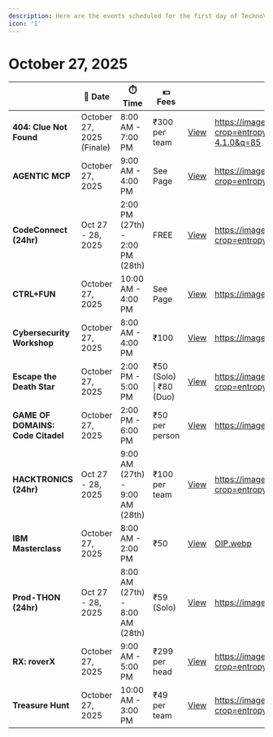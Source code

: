 ```yaml
---
description: Here are the events scheduled for the first day of TechnoVIT'25.
icon: '1'
---
```


# October 27, 2025

<table data-view="cards"><thead><tr><th></th><th>📅 Date</th><th>⏱️ Time</th><th>💵 Fees</th><th></th><th data-hidden data-card-cover data-type="image">Cover image</th></tr></thead><tbody><tr><td><strong>404: Clue Not Found</strong></td><td>October 27, 2025 (Finale)</td><td>8:00 AM - 7:00 PM</td><td>₹300 per team</td><td><a href="404-clue-not-found.md" class="button primary">View</a></td><td><a href="https://images.unsplash.com/photo-1578328819058-b69f3a3b0f6b?crop=entropy&#x26;cs=srgb&#x26;fm=jpg&#x26;ixid=M3wxOTcwMjR8MHwxfHNlYXJjaHwzfHw0MDQlM0ElMjBDbHVlJTIwTm90JTIwRm91bmR8ZW58MHx8fHwxNzYxMzg1MDM0fDA&#x26;ixlib=rb-4.1.0&#x26;q=85">https://images.unsplash.com/photo-1578328819058-b69f3a3b0f6b?crop=entropy&#x26;cs=srgb&#x26;fm=jpg&#x26;ixid=M3wxOTcwMjR8MHwxfHNlYXJjaHwzfHw0MDQlM0ElMjBDbHVlJTIwTm90JTIwRm91bmR8ZW58MHx8fHwxNzYxMzg1MDM0fDA&#x26;ixlib=rb-4.1.0&#x26;q=85</a></td></tr><tr><td><strong>AGENTIC MCP</strong></td><td>October 27, 2025</td><td>9:00 AM - 4:00 PM</td><td>See Page</td><td><a href="agentic-mcp-build-your-own-agentic-system.md" class="button primary">View</a></td><td><a href="https://images.unsplash.com/photo-1620712943543-bcc4688e7485?crop=entropy&#x26;cs=srgb&#x26;fm=jpg&#x26;ixid=M3wxOTcwMjR8MHwxfHNlYXJjaHwxfHxhZ2VudGljJTIwYWl8ZW58MHx8fHwxNzYxMzg1MDU2fDA&#x26;ixlib=rb-4.1.0&#x26;q=85">https://images.unsplash.com/photo-1620712943543-bcc4688e7485?crop=entropy&#x26;cs=srgb&#x26;fm=jpg&#x26;ixid=M3wxOTcwMjR8MHwxfHNlYXJjaHwxfHxhZ2VudGljJTIwYWl8ZW58MHx8fHwxNzYxMzg1MDU2fDA&#x26;ixlib=rb-4.1.0&#x26;q=85</a></td></tr><tr><td><strong>CodeConnect (24hr)</strong></td><td>Oct 27 - 28, 2025</td><td>2:00 PM (27th) - 2:00 PM (28th)</td><td>FREE</td><td><a href="codeconnect.md" class="button primary">View</a></td><td><a href="https://images.unsplash.com/photo-1692607431230-5fabd2b717cb?crop=entropy&#x26;cs=srgb&#x26;fm=jpg&#x26;ixid=M3wxOTcwMjR8MHwxfHNlYXJjaHw5fHxjb2RlJTIwY29ubmVjdHxlbnwwfHx8fDE3NjEzODUwNzF8MA&#x26;ixlib=rb-4.1.0&#x26;q=85">https://images.unsplash.com/photo-1692607431230-5fabd2b717cb?crop=entropy&#x26;cs=srgb&#x26;fm=jpg&#x26;ixid=M3wxOTcwMjR8MHwxfHNlYXJjaHw5fHxjb2RlJTIwY29ubmVjdHxlbnwwfHx8fDE3NjEzODUwNzF8MA&#x26;ixlib=rb-4.1.0&#x26;q=85</a></td></tr><tr><td><strong>CTRL+FUN</strong></td><td>October 27, 2025</td><td>10:00 AM - 4:00 PM</td><td>See Page</td><td><a href="ctrl+fun.md" class="button primary">View</a></td><td><a href="https://images.unsplash.com/photo-1542744173-8e7e53415bb0?crop=entropy&#x26;cs=srgb&#x26;fm=jpg&#x26;q=85">https://images.unsplash.com/photo-1542744173-8e7e53415bb0?crop=entropy&#x26;cs=srgb&#x26;fm=jpg&#x26;q=85</a></td></tr><tr><td><strong>Cybersecurity Workshop</strong></td><td>October 27, 2025</td><td>8:00 AM - 4:00 PM</td><td>₹100</td><td><a href="cybersecurity-tools-and-its-industrial-applications.md" class="button primary">View</a></td><td><a href="https://images.unsplash.com/photo-1510915228340-29c85a43dcfe?crop=entropy&#x26;cs=srgb&#x26;fm=jpg&#x26;q=85">https://images.unsplash.com/photo-1510915228340-29c85a43dcfe?crop=entropy&#x26;cs=srgb&#x26;fm=jpg&#x26;q=85</a></td></tr><tr><td><strong>Escape the Death Star</strong></td><td>October 27, 2025</td><td>2:00 PM - 5:00 PM</td><td>₹50 (Solo) | ₹80 (Duo)</td><td><a href="escape-the-death-star.md" class="button primary">View</a></td><td><a href="https://images.unsplash.com/photo-1576173992415-e0ca34dc0a8a?crop=entropy&#x26;cs=srgb&#x26;fm=jpg&#x26;ixid=M3wxOTcwMjR8MHwxfHNlYXJjaHwxfHxkZWF0aCUyMHN0YXJ8ZW58MHx8fHwxNzYxMzg1MTEzfDA&#x26;ixlib=rb-4.1.0&#x26;q=85">https://images.unsplash.com/photo-1576173992415-e0ca34dc0a8a?crop=entropy&#x26;cs=srgb&#x26;fm=jpg&#x26;ixid=M3wxOTcwMjR8MHwxfHNlYXJjaHwxfHxkZWF0aCUyMHN0YXJ8ZW58MHx8fHwxNzYxMzg1MTEzfDA&#x26;ixlib=rb-4.1.0&#x26;q=85</a></td></tr><tr><td><strong>GAME OF DOMAINS: Code Citadel</strong></td><td>October 27, 2025</td><td>2:00 PM - 6:00 PM</td><td>₹50 per person</td><td><a href="game-of-domains-code-citadel.md" class="button primary">View</a></td><td><a href="https://images.unsplash.com/photo-1504639725590-34d0984388bd?crop=entropy&#x26;cs=srgb&#x26;fm=jpg&#x26;q=85">https://images.unsplash.com/photo-1504639725590-34d0984388bd?crop=entropy&#x26;cs=srgb&#x26;fm=jpg&#x26;q=85</a></td></tr><tr><td><strong>HACKTRONICS (24hr)</strong></td><td>Oct 27 - 28, 2025</td><td>9:00 AM (27th) - 9:00 AM (28th)</td><td>₹100 per team</td><td><a href="hacktronics.md" class="button primary">View</a></td><td><a href="https://images.unsplash.com/photo-1518770660439-4636190af475?crop=entropy&#x26;cs=srgb&#x26;fm=jpg&#x26;ixid=M3wxOTcwMjR8MHwxfHNlYXJjaHw0fHxlbGVjdHJvbmljc3xlbnwwfHx8fDE3NjEzODUxMzB8MA&#x26;ixlib=rb-4.1.0&#x26;q=85">https://images.unsplash.com/photo-1518770660439-4636190af475?crop=entropy&#x26;cs=srgb&#x26;fm=jpg&#x26;ixid=M3wxOTcwMjR8MHwxfHNlYXJjaHw0fHxlbGVjdHJvbmljc3xlbnwwfHx8fDE3NjEzODUxMzB8MA&#x26;ixlib=rb-4.1.0&#x26;q=85</a></td></tr><tr><td><strong>IBM Masterclass</strong></td><td>October 27, 2025</td><td>8:00 AM - 2:00 PM</td><td>₹50</td><td><a href="ibm-masterclass.md" class="button primary">View</a></td><td><a href="../../.gitbook/assets/OIP.webp">OIP.webp</a></td></tr><tr><td><strong>Prod-THON (24hr)</strong></td><td>Oct 27 - 28, 2025</td><td>8:00 AM (27th) - 8:00 AM (28th)</td><td>₹59 (Solo)</td><td><a href="prod-thon.md" class="button primary">View</a></td><td><a href="https://images.unsplash.com/photo-1517245386807-bb43f82c33c4?crop=entropy&#x26;cs=srgb&#x26;fm=jpg&#x26;q=85">https://images.unsplash.com/photo-1517245386807-bb43f82c33c4?crop=entropy&#x26;cs=srgb&#x26;fm=jpg&#x26;q=85</a></td></tr><tr><td><strong>RX: roverX</strong></td><td>October 27, 2025</td><td>9:00 AM - 5:00 PM</td><td>₹299 per head</td><td><a href="rx-roverx.md" class="button primary">View</a></td><td><a href="https://images.unsplash.com/photo-1678225867994-e7a5b071ebfd?crop=entropy&#x26;cs=srgb&#x26;fm=jpg&#x26;ixid=M3wxOTcwMjR8MHwxfHNlYXJjaHwyfHxSb2JvdCUyMGNhcnxlbnwwfHx8fDE3NjEzODU3ODN8MA&#x26;ixlib=rb-4.1.0&#x26;q=85">https://images.unsplash.com/photo-1678225867994-e7a5b071ebfd?crop=entropy&#x26;cs=srgb&#x26;fm=jpg&#x26;ixid=M3wxOTcwMjR8MHwxfHNlYXJjaHwyfHxSb2JvdCUyMGNhcnxlbnwwfHx8fDE3NjEzODU3ODN8MA&#x26;ixlib=rb-4.1.0&#x26;q=85</a></td></tr><tr><td><strong>Treasure Hunt</strong></td><td>October 27, 2025</td><td>10:00 AM - 3:00 PM</td><td>₹49 per team</td><td><a href="treasure-hunt.md" class="button primary">View</a></td><td><a href="https://images.unsplash.com/photo-1612257998531-70e0d0a15f6d?crop=entropy&#x26;cs=srgb&#x26;fm=jpg&#x26;ixid=M3wxOTcwMjR8MHwxfHNlYXJjaHwyfHx0cmVhc3VyZSUyMGh1bnR8ZW58MHx8fHwxNzYxMzg1Nzk0fDA&#x26;ixlib=rb-4.1.0&#x26;q=85">https://images.unsplash.com/photo-1612257998531-70e0d0a15f6d?crop=entropy&#x26;cs=srgb&#x26;fm=jpg&#x26;ixid=M3wxOTcwMjR8MHwxfHNlYXJjaHwyfHx0cmVhc3VyZSUyMGh1bnR8ZW58MHx8fHwxNzYxMzg1Nzk0fDA&#x26;ixlib=rb-4.1.0&#x26;q=85</a></td></tr></tbody></table>
